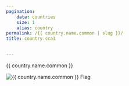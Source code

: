 ```yaml
---
pagination:
    data: countries
    size: 1
    alias: country
permalink: /{{ country.name.common | slug }}/
title: country.cca3


---
```


{{ country.name.common }} 

<img src="/flags/{{ country.cca3 }}.svg"  alt="{{ country.name.common }} Flag" />